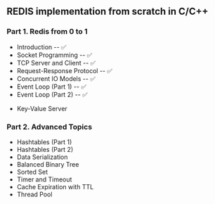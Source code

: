 ## REDIS implementation from scratch in C/C++

### Part 1. Redis from 0 to 1

- Introduction -- ✅
- Socket Programming -- ✅
- TCP Server and Client -- ✅
- Request-Response Protocol -- ✅
- Concurrent IO Models -- ✅
- Event Loop (Part 1) -- ✅
- Event Loop (Part 2) -- ✅

* Key-Value Server

### Part 2. Advanced Topics

- Hashtables (Part 1)
- Hashtables (Part 2)
- Data Serialization
- Balanced Binary Tree
- Sorted Set
- Timer and Timeout
- Cache Expiration with TTL
- Thread Pool
